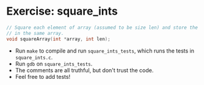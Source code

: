 # Exercise: square_ints
```C
// Square each element of array (assumed to be size len) and store the results
// in the same array.
void squareArray(int *array, int len);

```

- Run `make` to compile and run `square_ints_tests`, which runs the tests in `square_ints.c`.
- Run `gdb` on `square_ints_tests`.
- The comments are all truthful, but don't trust the code.
- Feel free to add tests!


